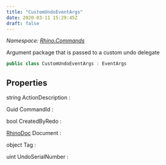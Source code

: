 ```yaml
---
title: "CustomUndoEventArgs"
date: 2020-03-11 15:29:45Z
draft: false
---
```


*Namespace: [Rhino.Commands](../)*

Argument package that is passed to a custom undo delegate
```cs
public class CustomUndoEventArgs : EventArgs
```
## Properties

string ActionDescription
: 

Guid CommandId
: 

bool CreatedByRedo
: 

[RhinoDoc](/rhinocommon/rhino/rhinodoc/) Document
: 

object Tag
: 

uint UndoSerialNumber
: 
